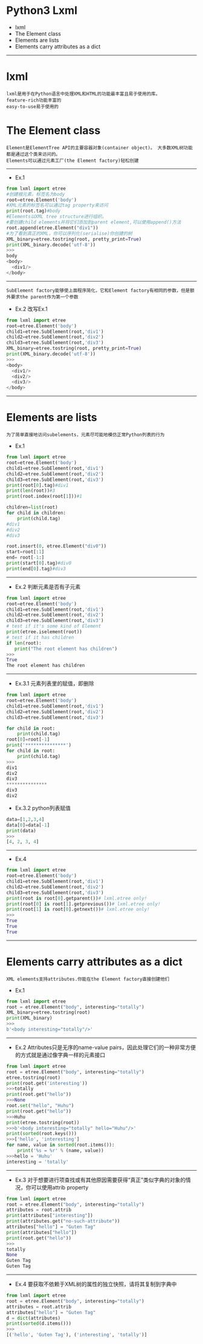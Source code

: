 # Python3 Lxml
* lxml
* The Element class
* Elements are lists
* Elements carry attributes as a dict



***
# lxml
```
lxml是用于在Python语言中处理XML和HTML的功能最丰富且易于使用的库。
feature-rich功能丰富的
easy-to-use易于使用的
```

# The Element class
```
Element是ElementTree API的主要容器对象(container object)。 大多数XML树功能都是通过这个类来访问的。
Elements可以通过元素工厂(the Element factory)轻松创建
```

***
* Ex.1
```python
from lxml import etree
#创建根元素，标签名为body
root=etree.Element('body')
#XML元素的标签名可以通过tag property来访问
print(root.tag)#body
#Elements以XML tree structure进行组织。
#要创建child elements并将它们添加到parent element,可以使用append()方法
root.append(etree.Element("div1"))
#为了看到真正的XML，你可以序列化(serialise)你创建的树
XML_binary=etree.tostring(root, pretty_print=True)
print(XML_binary.decode('utf-8'))
>>>
body
<body>
  <div1/>
</body>
```

***
`SubElement factory能够使上面程序简化，它和Element factory有相同的参数，但是额外要求the parent作为第一个参数`
* Ex.2 改写Ex.1
```python
from lxml import etree
root=etree.Element('body')
child1=etree.SubElement(root,'div1')
child2=etree.SubElement(root,'div2')
child3=etree.SubElement(root,'div3')
XML_binary=etree.tostring(root, pretty_print=True)
print(XML_binary.decode('utf-8'))
>>>
<body>
  <div1/>
  <div2/>
  <div3/>
</body>
```

***
# Elements are lists
```
为了简单直接地访问subelements，元素尽可能地模仿正常Python列表的行为
```
* Ex.1
```python
from lxml import etree
root=etree.Element('body')
child1=etree.SubElement(root,'div1')
child2=etree.SubElement(root,'div2')
child3=etree.SubElement(root,'div3')
print(root[0].tag)#div1
print(len(root))#3
print(root.index(root[1]))#1

children=list(root)
for child in children:
    print(child.tag)
#div1
#div2
#div3

root.insert(0, etree.Element("div0"))
start=root[:1]
end= root[-1:]
print(start[0].tag)#div0
print(end[0].tag)#div3
```

***
* Ex.2 判断元素是否有子元素
```python
from lxml import etree
root=etree.Element('body')
child1=etree.SubElement(root,'div1')
child2=etree.SubElement(root,'div2')
child3=etree.SubElement(root,'div3')
# test if it's some kind of Element
print(etree.iselement(root))
# test if it has children
if len(root):
   print("The root element has children")
>>>
True
The root element has children
```

***
* Ex.3.1 元素列表里的赋值，即删除
```python
from lxml import etree
root=etree.Element('body')
child1=etree.SubElement(root,'div1')
child2=etree.SubElement(root,'div2')
child3=etree.SubElement(root,'div3')

for child in root:
    print(child.tag)
root[0]=root[-1]
print('***************')
for child in root:
    print(child.tag)
>>>
div1
div2
div3
***************
div3
div2
```

* Ex.3.2 python列表赋值
```python
data=[1,2,3,4]
data[0]=data[-1]
print(data)
>>>
[4, 2, 3, 4]
```

***
* Ex.4
```python
from lxml import etree
root=etree.Element('body')
child1=etree.SubElement(root,'div1')
child2=etree.SubElement(root,'div2')
child3=etree.SubElement(root,'div3')
print(root is root[0].getparent())# lxml.etree only!
print(root[0] is root[1].getprevious())# lxml.etree only!
print(root[1] is root[0].getnext())# lxml.etree only!
>>>
True
True
True
```

***
# Elements carry attributes as a dict
```
XML elements支持attributes.你能在the Element factory直接创建他们
```
* Ex.1
```python
from lxml import etree
root = etree.Element("body", interesting="totally")
XML_binary=etree.tostring(root)
print(XML_binary)
>>>
b'<body interesting="totally"/>'
```

***
* Ex.2 Attributes只是无序的name-value pairs，因此处理它们的一种非常方便的方式就是通过像字典一样的元素接口
```python
from lxml import etree
root = etree.Element("body", interesting="totally")
etree.tostring(root)
print(root.get('interesting'))
>>>totally
print(root.get("hello"))
>>>None
root.set("hello", "Huhu")
print(root.get("hello"))
>>>Huhu
print(etree.tostring(root))
>>>b'<body interesting="totally" hello="Huhu"/>'
print(sorted(root.keys()))
>>>['hello', 'interesting']
for name, value in sorted(root.items()):
    print('%s = %r' % (name, value))
>>>hello = 'Huhu'
interesting = 'totally'
```

***
* Ex.3 对于想要进行项查找或有其他原因需要获得“真正”类似字典的对象的情况，你可以使用attrib property
```python
from lxml import etree
root = etree.Element("body", interesting="totally")
attributes = root.attrib
print(attributes["interesting"])
print(attributes.get("no-such-attribute"))
attributes["hello"] = "Guten Tag"
print(attributes["hello"])
print(root.get("hello"))
>>>
totally
None
Guten Tag
Guten Tag
```

***
* Ex.4 要获取不依赖于XML树的属性的独立快照，请将其复制到字典中
```python
from lxml import etree
root = etree.Element("body", interesting="totally")
attributes = root.attrib
attributes["hello"] = "Guten Tag"
d = dict(attributes)
print(sorted(d.items()))
>>>
[('hello', 'Guten Tag'), ('interesting', 'totally')]
```
